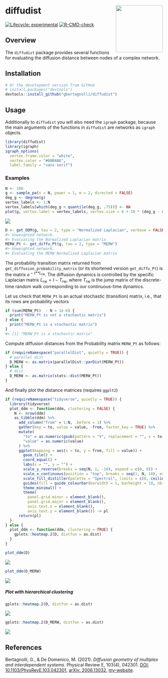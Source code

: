 
<!-- README.md is generated from README.Rmd. Please edit that file -->

# diffudist <img src="man/figures/diffudist.png" align="right" alt="" width="150"/>

<!-- badges: start -->

[![Lifecycle:
experimental](https://img.shields.io/badge/lifecycle-experimental-orange.svg)](https://lifecycle.r-lib.org/articles/stages.html#experimental)
[![R-CMD-check](https://github.com/gbertagnolli/diffudist/workflows/R-CMD-check/badge.svg)](https://github.com/gbertagnolli/diffudist/actions)
<!-- badges: end -->

## Overview

The `diffudist` package provides several functions for evaluating the
diffusion distance between nodes of a complex network.

## Installation

``` r
# Or the development version from GitHub
# install.packages("devtools")
devtools::install_github("gbertagnolli/diffudist")
```

## Usage

Additionally to `diffudist` you will also need the `igraph` package,
because the main arguments of the functions in `diffudist` are networks
as `igraph` objects.

``` r
library(diffudist)
library(igraph)
igraph_options(
  vertex.frame.color = "white",
  vertex.color = "#00B4A6",
  label.family = "sans-serif")
```

### Examples

``` r
N <- 100
g <- sample_pa(n = N, power = 1, m = 2, directed = FALSE)
deg_g <- degree(g)
vertex_labels <- 1:N
vertex_labels[which(deg_g < quantile(deg_g, .75))] <- NA
plot(g, vertex.label = vertex_labels, vertex.size = 6 + 10 * (deg_g - min(deg_g)) / max(deg_g))
```

![](man/figures/plot-g-1.png)<!-- -->

``` r
D <- get_DDM(g, tau = 2, type = "Normalized Laplacian", verbose = FALSE)
#> Unweighted network.
#> Evaluating the Normalized Laplacian matrix
MERW_Pt <- get_diffu_Pt(g, tau = 2, type = "MERW")
#> Unweighted network.
#> Evaluating the MERW Normalized Laplacian matrix
```

The probability transition matrix returned from
`get_diffusion_probability_matrix` (or its shortened version
`get_diffu_Pt`) is the matrix *e*<sup> − *τ**L*<sub>rw</sub></sup>. The
diffusion dynamics is controlled by the specific Laplacian matrix
*L*<sub>rw</sub> = *I* − *T*<sub>rw</sub>, where *T*<sub>rw</sub> is the
jump matrix of the discrete-time random walk corresponding to our
continuous-time dynamics.

Let us check that `MERW_Pt` is an actual stochastic (transition) matrix,
i.e., that its rows are probability vectors

``` r
if (sum(MERW_Pt)  - N > 1e-6) {
  print("MERW_Pt is not a stochastic matrix")
} else {
  print("MERW_Pt is a stochastic matrix")
}
#> [1] "MERW_Pt is a stochastic matrix"
```

Compute diffusion distances from the Probability matrix `MERW_Pt` as
follows:

``` r
if (requireNamespace("parallelDist", quietly = TRUE)) {
  # parallel dist
  D_MERW <- as.matrix(parallelDist::parDist(MERW_Pt))
} else {
  # dist
  D_MERW <- as.matrix(stats::dist(MERW_Pt))
}
```

And finally plot the distance matrices (requires `ggplt2`)

``` r
if (requireNamespace("tidyverse", quietly = TRUE)) {
  library(tidyverse)
  plot_ddm <- function(ddm, clustering = FALSE) {
    N <- nrow(ddm)
    as_tibble(ddm) %>%
      add_column("from" = 1:N, .before = 1) %>%
      gather(key = to, value = value, -from, factor_key = TRUE) %>%
      mutate(
        "to" = as.numeric(gsub(pattern = "V", replacement = "", x = to)),
        "value" = as.numeric(value)
      ) %>%
      ggplot(mapping = aes(x = to, y = from, fill = value)) +
        geom_tile() +
        coord_equal() +
        labs(x = "", y = "") + 
        scale_y_reverse(breaks = seq(N, 1, -10), expand = c(0, 0)) +
        scale_x_continuous(position = "top", breaks = seq(1, N, 10), expand = c(0, 0)) +
        scale_fill_distiller(palette = "Spectral", limits = c(0, ceiling(max(ddm)))) + 
        guides(fill = guide_colourbar(barwidth = 1, barheight = 10, nbin = 100)) +
        theme_minimal() +
        theme(
          panel.grid.minor = element_blank(), 
          panel.grid.major = element_blank(), 
          axis.text.x = element_blank(),
          axis.text.y = element_blank()) -> pl
      return(pl)
  }
} else {
  plot_ddm <- function(ddm, clustering = TRUE) {
    gplots::heatmap.2(D, distfun = as.dist)
  }
}
```

``` r
plot_ddm(D)
```

![](man/figures/plot_CRW-1.png)<!-- -->

``` r
plot_ddm(D_MERW)
```

![](man/figures/plot_MERW-1.png)<!-- -->

##### Plot with hierarchical clustering

``` r
gplots::heatmap.2(D, distfun = as.dist)
```

![](man/figures/unnamed-chunk-7-1.png)<!-- -->

``` r
gplots::heatmap.2(D_MERW, distfun = as.dist)
```

![](man/figures/unnamed-chunk-7-2.png)<!-- -->

## References

Bertagnolli, G., & De Domenico, M. (2021). *Diffusion geometry of
multiplex and interdependent systems*. Physical Review E, 103(4),
042301. [DOI:
10.1103/PhysRevE.103.042301](https://doi.org/10.1103/PhysRevE.103.042301),
[arXiv: 2006.13032](https://arxiv.org/abs/2006.13032),
[my-website](https://gbertagnolli.github.io/publication/ml-diffusion/).
